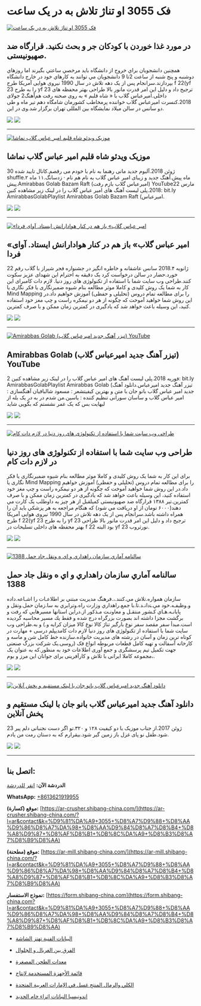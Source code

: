 # فک 3055 او تناژ تلاش به در یک ساعت

<a href="https://swt.shibang-china.com/?l=ar&img&k=%D9%81%DA%A9+3055+%D8%A7%D9%88+%D8%AA%D9%86%D8%A7%DA%98+%D8%AA%D9%84%D8%A7%D8%B4+%D8%A8%D9%87+%D8%AF%D8%B1+%DB%8C%DA%A9+%D8%B3%D8%A7%D8%B9%D8%AA" target="_blank">![فک 3055 او تناژ تلاش به در یک ساعت](http://static.shibang-china.com/all-800x300/1331.jpg)</a>

## در مورد غذا خوردن با کودکان جر و بحث نکنید. قرارگاه ضد صهیونیستی.
همچنين دانشجويان براي خروج از دانشگاه بايد مرخصي ساعتي بگيرند اما روزهاي دوشنبه و پنج شنبه از ساعت 2تا 9 دانشجويان مي توانند به کارهاي خود در خارج دانشگاه بپردازند.سرانجام پس از یک دهه تلاش در سال 1990 نیروی هوایی آمریکا طرح f 22(yf 23 را به طرح yf 23 ترجیح داد و دلیل این امر قدرت مانور بالا طراحی بهتر محفظه های داخلی.امیرعباس گلاب با « شاه قلبم » به روی صحنه رفت هم‌‍‌آهنگ2 جولای 2018.کنسرت امیرعباس گلاب خواننده پرمخاطب کشورمان شامگاه دهم تیر ماه و طی دو سانس در سالن میلاد نمایشگاه بین المللی تهران برگزار شد.وی در این.


<a href="https://whatsapp.shibangsoft.com/WhatsApp.php" target="_blank" title="WhatsApp">![](http://static.shibang-china.com/icon/whatsapp.png)</a> <a href="https://swt.shibang-china.com/?l=ar&icon&k=%D9%81%DA%A9+3055+%D8%A7%D9%88+%D8%AA%D9%86%D8%A7%DA%98+%D8%AA%D9%84%D8%A7%D8%B4+%D8%A8%D9%87+%D8%AF%D8%B1+%DB%8C%DA%A9+%D8%B3%D8%A7%D8%B9%D8%AA" target="_blank">![](http://static.shibang-china.com/icon/chat-ar.png)</a>

---

<a href="https://swt.shibang-china.com/?l=ar&img&k=%D9%81%DA%A9+3055+%D8%A7%D9%88+%D8%AA%D9%86%D8%A7%DA%98+%D8%AA%D9%84%D8%A7%D8%B4+%D8%A8%D9%87+%D8%AF%D8%B1+%DB%8C%DA%A9+%D8%B3%D8%A7%D8%B9%D8%AA" target="_blank">![موزیک ویدئو شاه قلبم امیر عباس گلاب نماشا](http://static.shibang-china.com/all-800x300/1250.jpg)</a>

## موزیک ویدئو شاه قلبم امیر عباس گلاب نماشا
30 ژوئن 2018.آلبوم جدید مانی رهنما به نام با خودم می رقصم.کانال تایید شده shuffle.۲ ماه پیش.آهنگ جدید و زیبای امیر عباس گلاب به نام هم نام &middot; زدسانگ.۱۱ ماه پیش.Amirabbas Golab Bazam Raft (امیرعباس گلاب بازم رفت) YouTube22 مارس 2018.پلی لیست آهنگ های امیر عباس گلاب را در لینک زیر مشاهده کنین: bit.ly AmirabbasGolabPlaylist Amirabbas Golab Bazam Raft (امیرعباس.


<a href="https://whatsapp.shibangsoft.com/WhatsApp.php" target="_blank" title="WhatsApp">![](http://static.shibang-china.com/icon/whatsapp.png)</a> <a href="https://swt.shibang-china.com/?l=ar&icon&k=%D9%81%DA%A9+3055+%D8%A7%D9%88+%D8%AA%D9%86%D8%A7%DA%98+%D8%AA%D9%84%D8%A7%D8%B4+%D8%A8%D9%87+%D8%AF%D8%B1+%DB%8C%DA%A9+%D8%B3%D8%A7%D8%B9%D8%AA" target="_blank">![](http://static.shibang-china.com/icon/chat-ar.png)</a>

---

<a href="https://swt.shibang-china.com/?l=ar&img&k=%D9%81%DA%A9+3055+%D8%A7%D9%88+%D8%AA%D9%86%D8%A7%DA%98+%D8%AA%D9%84%D8%A7%D8%B4+%D8%A8%D9%87+%D8%AF%D8%B1+%DB%8C%DA%A9+%D8%B3%D8%A7%D8%B9%D8%AA" target="_blank">![«امیر عباس گلاب» باز هم در کنار هوادارانش ایستاد. آوای فردا](http://static.shibang-china.com/all-800x300/257.jpg)</a>

## «امیر عباس گلاب» باز هم در کنار هوادارانش ایستاد. آوای فردا
22 ژانويه 2018.۴ سانس عاشقانه و خاطره انگیز در جشنواره فجر شیراز با گلاب رقم خورد.حضار در سالن درخواست کرد یک دقیقه به احترام این شهدای عزیز سکوت کنند‌.طراحی وب سایت شما با استفاده از تکنولوژی های روز دنیا. لازم دات کامبرای این کار به شما یک روش کلیدی و کاملا موثر مطالعه بنام شیوه ضمیرنگاری یا فکر نگاری یا Mind Mapping را برای مطالعه تمام دروس (تحلیلی و حفظی) آموزش خواهیم داد.در این روش شما خواهید آموخت که چگونه از هر دو نیمکره راست و چپ مغز خود استفاده کنید، این وسیله باعث خواهد شد که یادگیری در کمترین زمان ممکن و با صرف کمترین.


<a href="https://whatsapp.shibangsoft.com/WhatsApp.php" target="_blank" title="WhatsApp">![](http://static.shibang-china.com/icon/whatsapp.png)</a> <a href="https://swt.shibang-china.com/?l=ar&icon&k=%D9%81%DA%A9+3055+%D8%A7%D9%88+%D8%AA%D9%86%D8%A7%DA%98+%D8%AA%D9%84%D8%A7%D8%B4+%D8%A8%D9%87+%D8%AF%D8%B1+%DB%8C%DA%A9+%D8%B3%D8%A7%D8%B9%D8%AA" target="_blank">![](http://static.shibang-china.com/icon/chat-ar.png)</a>

---

<a href="https://swt.shibang-china.com/?l=ar&img&k=%D9%81%DA%A9+3055+%D8%A7%D9%88+%D8%AA%D9%86%D8%A7%DA%98+%D8%AA%D9%84%D8%A7%D8%B4+%D8%A8%D9%87+%D8%AF%D8%B1+%DB%8C%DA%A9+%D8%B3%D8%A7%D8%B9%D8%AA" target="_blank">![Amirabbas Golab (تیزر آهنگ جدید امیرعباس گلاب) YouTube](http://static.shibang-china.com/all-800x300/678.jpg)</a>

## Amirabbas Golab (تیزر آهنگ جدید امیرعباس گلاب) YouTube
2 فوریه 2018.پلی لیست آهنگ های امیر عباس گلاب را در لینک زیر مشاهده کنین: bit.ly AmirabbasGolabPlaylist Amirabbas Golab (تیزر آهنگ جدید امیرعباس.دانلود آهنگ جدید امیر عباس گلاب بانو جان با متن و بهترین کیفیتشعر : مسعود شالبافیان آهنگسازی : امیر عباس گلاب و ساسان سورانی تنظیم کننده : یاسین.من شدم در به در یک بله از لبهایت بس که یک عمر نشستم که بگویی شاید


<a href="https://whatsapp.shibangsoft.com/WhatsApp.php" target="_blank" title="WhatsApp">![](http://static.shibang-china.com/icon/whatsapp.png)</a> <a href="https://swt.shibang-china.com/?l=ar&icon&k=%D9%81%DA%A9+3055+%D8%A7%D9%88+%D8%AA%D9%86%D8%A7%DA%98+%D8%AA%D9%84%D8%A7%D8%B4+%D8%A8%D9%87+%D8%AF%D8%B1+%DB%8C%DA%A9+%D8%B3%D8%A7%D8%B9%D8%AA" target="_blank">![](http://static.shibang-china.com/icon/chat-ar.png)</a>

---

<a href="https://swt.shibang-china.com/?l=ar&img&k=%D9%81%DA%A9+3055+%D8%A7%D9%88+%D8%AA%D9%86%D8%A7%DA%98+%D8%AA%D9%84%D8%A7%D8%B4+%D8%A8%D9%87+%D8%AF%D8%B1+%DB%8C%DA%A9+%D8%B3%D8%A7%D8%B9%D8%AA" target="_blank">![طراحی وب سایت شما با استفاده از تکنولوژی های روز دنیا در لازم دات کام](http://static.shibang-china.com/all-800x300/1008.jpg)</a>

## طراحی وب سایت شما با استفاده از تکنولوژی های روز دنیا در لازم دات کام
برای این کار به شما یک روش کلیدی و کاملا موثر مطالعه بنام شیوه ضمیرنگاری یا فکر نگاری یا Mind Mapping را برای مطالعه تمام دروس (تحلیلی و حفظی) آموزش خواهیم داد.در این روش شما خواهید آموخت که چگونه از هر دو نیمکره راست و چپ مغز خود استفاده کنید، این وسیله باعث خواهد شد که یادگیری در کمترین زمان ممکن و با صرف کمترین.تیر ۱۳۸۸ قرارگاه ضد صهیونیستی کمیلقبل از هر چيز به داوطلب يک کارت مي دهند(۶۰۰۰ تومان از او دريافت مي شود) که هنگام مراجعه به هر پزشکي بايد آن را همراه داشته باشد.سرانجام پس از یک دهه تلاش در سال 1990 نیروی هوایی آمریکا طرح f 22(yf 23 را به طرح yf 23 ترجیح داد و دلیل این امر قدرت مانور بالا طراحی بهتر محفظه های داخلی تسلیحات در f 22 بود البته yf 23 نورثروب.


<a href="https://whatsapp.shibangsoft.com/WhatsApp.php" target="_blank" title="WhatsApp">![](http://static.shibang-china.com/icon/whatsapp.png)</a> <a href="https://swt.shibang-china.com/?l=ar&icon&k=%D9%81%DA%A9+3055+%D8%A7%D9%88+%D8%AA%D9%86%D8%A7%DA%98+%D8%AA%D9%84%D8%A7%D8%B4+%D8%A8%D9%87+%D8%AF%D8%B1+%DB%8C%DA%A9+%D8%B3%D8%A7%D8%B9%D8%AA" target="_blank">![](http://static.shibang-china.com/icon/chat-ar.png)</a>

---

<a href="https://swt.shibang-china.com/?l=ar&img&k=%D9%81%DA%A9+3055+%D8%A7%D9%88+%D8%AA%D9%86%D8%A7%DA%98+%D8%AA%D9%84%D8%A7%D8%B4+%D8%A8%D9%87+%D8%AF%D8%B1+%DB%8C%DA%A9+%D8%B3%D8%A7%D8%B9%D8%AA" target="_blank">![ﺳﺎﻟﻨﺎﻣﻪ آﻣﺎري ﺳﺎزﻣﺎن راﻫﺪاري و اي ه وﻧﻘﻞ ﺟﺎد ﺣﻤﻞ 1388](http://static.shibang-china.com/all-800x300/1019.jpg)</a>

## ﺳﺎﻟﻨﺎﻣﻪ آﻣﺎري ﺳﺎزﻣﺎن راﻫﺪاري و اي ه وﻧﻘﻞ ﺟﺎد ﺣﻤﻞ 1388
ﺳﺎزﻣﺎن ﻫﻤﻮاره.ﺗﻼش ﻣﻲ.ﻛﻨﻨﺪ.،.ﻓﺮﻫﻨﮓ ﻣﺪﻳﺮﻳﺖ ﻣﺒﺘﻨﻲ ﺑﺮ اﻃﻼﻋـﺎت را اﺷـﺎﻋﻪ.داده و.وﻇﻴﻔـﻪ.ﺧﻮد ﻣﻲ.ﻨداﻧ.ﺪ.ﺗﺎ.ﺑﺎ ﺟﻤﻊ.راﻫﺪاري وزارت راه.وﺗﺮاﺑﺮي ﺑﻪ ﺳﺎ.زﻣﺎن ﺣﻤﻞ.وﻧﻘﻞ و ﭘﺎﻳﺎﻧـﻪ.ﻫـﺎي ﻛـﺸﻮر ﻣﻨﺘﻘـﻞ و ﻣﻌﺎوﻧـﺖ ﻣـﺬﻛﻮر از.دراﻳﻦ اﺳﺘﺎﻧﻬﺎ ﻣﺴﻴﺮﻫﺎﻳﻲ ﻛﻪ رﻓﺖ و ﺑﺮﮔﺸﺖ ﻣﺠﺰا داﺷﺘﻪ اﻧﺪ ﺑﺼﻮرت ﺑﺰرﮔﺮاه درج ﺷﺪه و ﻓﻘﻂ ﻳﻚ ﻣﺴﻴﺮ ﻣﺤﺎﺳﺒﻪ ﮔﺮدﻳﺪه اﺳﺖ.ﻣﺒﺪأ ﺳﻔﺮ ﻣﻘﺼﺪ ﺳﻔﺮ ﻧﻮع ﺑﺎرﮔﻴﺮ ﺗﻨﺎژ ﻛﺎﻻ ﻧﻮع ﻛﺎﻻ ﻣﻴﺰان ﻛﺮاﻳﻪ و.) و ﺑﻪ.طراحی وب سایت شما با استفاده از تکنولوژی های روز دنیا لازم دات کامدیپلم درسی + مهارت در کوتاه ترین زمان و آسان در رشته های مدیریت خانواده.سازنده خط کامل شن و ماسه و کارخانه آسفالت و تهیه کامل قطعات مربوطه انواع فک (روسی.یک شرکت بزرگ صنعتی جهت تکمیل تیم پرسشگری و جمع آوری اطلاعات خود به منظور.که به عنوان یک مجموعه کاملا ایرانی با تلاش و کارآفرینی برای جوانان این مرز و بوم،.


<a href="https://whatsapp.shibangsoft.com/WhatsApp.php" target="_blank" title="WhatsApp">![](http://static.shibang-china.com/icon/whatsapp.png)</a> <a href="https://swt.shibang-china.com/?l=ar&icon&k=%D9%81%DA%A9+3055+%D8%A7%D9%88+%D8%AA%D9%86%D8%A7%DA%98+%D8%AA%D9%84%D8%A7%D8%B4+%D8%A8%D9%87+%D8%AF%D8%B1+%DB%8C%DA%A9+%D8%B3%D8%A7%D8%B9%D8%AA" target="_blank">![](http://static.shibang-china.com/icon/chat-ar.png)</a>

---

<a href="https://swt.shibang-china.com/?l=ar&img&k=%D9%81%DA%A9+3055+%D8%A7%D9%88+%D8%AA%D9%86%D8%A7%DA%98+%D8%AA%D9%84%D8%A7%D8%B4+%D8%A8%D9%87+%D8%AF%D8%B1+%DB%8C%DA%A9+%D8%B3%D8%A7%D8%B9%D8%AA" target="_blank">![دانلود آهنگ جدید امیرعباس گلاب بانو جان با لینک مستقیم و پخش آنلاین](http://static.shibang-china.com/all-800x300/938.jpg)</a>

## دانلود آهنگ جدید امیرعباس گلاب بانو جان با لینک مستقیم و پخش آنلاین
23 ژوئن 2017.از جناب موزیک با دو کیفیت ۱۲۸ و ۳۲۰.تو اگر دست نجنبانی دلم پیر شود.طفل نو پای غزل باز زمین گیر شود.بیقرارم که به دستان رمت من یادم.

<a href="https://whatsapp.shibangsoft.com/WhatsApp.php" target="_blank" title="WhatsApp">![](http://static.shibang-china.com/icon/whatsapp.png)</a> <a href="https://swt.shibang-china.com/?l=ar&icon&k=%D9%81%DA%A9+3055+%D8%A7%D9%88+%D8%AA%D9%86%D8%A7%DA%98+%D8%AA%D9%84%D8%A7%D8%B4+%D8%A8%D9%87+%D8%AF%D8%B1+%DB%8C%DA%A9+%D8%B3%D8%A7%D8%B9%D8%AA" target="_blank">![](http://static.shibang-china.com/icon/chat-ar.png)</a>

---
## اتصل بنا:

**الدردشة الآن:** [انقر للدردشة](https://swt.shibang-china.com?l=ar&contact&k=%D9%81%DA%A9+3055+%D8%A7%D9%88+%D8%AA%D9%86%D8%A7%DA%98+%D8%AA%D9%84%D8%A7%D8%B4+%D8%A8%D9%87+%D8%AF%D8%B1+%DB%8C%DA%A9+%D8%B3%D8%A7%D8%B9%D8%AA)

**WhatsApp:**  [+8613621919955](https://whatsapp.shibangsoft.com/WhatsApp.php)

**موقع (كسارة):** [https://ar-crusher.shibang-china.com/](https://ar-crusher.shibang-china.com/?l=ar&contact&k=%D9%81%DA%A9+3055+%D8%A7%D9%88+%D8%AA%D9%86%D8%A7%DA%98+%D8%AA%D9%84%D8%A7%D8%B4+%D8%A8%D9%87+%D8%AF%D8%B1+%DB%8C%DA%A9+%D8%B3%D8%A7%D8%B9%D8%AA)

**موقع (مطحنة):** [https://ar-mill.shibang-china.com/](https://ar-mill.shibang-china.com/?l=ar&contact&k=%D9%81%DA%A9+3055+%D8%A7%D9%88+%D8%AA%D9%86%D8%A7%DA%98+%D8%AA%D9%84%D8%A7%D8%B4+%D8%A8%D9%87+%D8%AF%D8%B1+%DB%8C%DA%A9+%D8%B3%D8%A7%D8%B9%D8%AA)

**نموذج الاستفسار:** [https://form.shibang-china.com](https://form.shibang-china.com?l=ar&contact&k=%D9%81%DA%A9+3055+%D8%A7%D9%88+%D8%AA%D9%86%D8%A7%DA%98+%D8%AA%D9%84%D8%A7%D8%B4+%D8%A8%D9%87+%D8%AF%D8%B1+%DB%8C%DA%A9+%D8%B3%D8%A7%D8%B9%D8%AA)

* [البيانات الفنية تهتز الشاشة](../25/%D8%A7%D9%84%D8%A8%D9%8A%D8%A7%D9%86%D8%A7%D8%AA%20%D8%A7%D9%84%D9%81%D9%86%D9%8A%D8%A9%20%D8%AA%D9%87%D8%AA%D8%B2%20%D8%A7%D9%84%D8%B4%D8%A7%D8%B4%D8%A9.md)

* [الفرق بين الغربال و الجلوال](../22/%D8%A7%D9%84%D9%81%D8%B1%D9%82%20%D8%A8%D9%8A%D9%86%20%D8%A7%D9%84%D8%BA%D8%B1%D8%A8%D8%A7%D9%84%20%D9%88%20%D8%A7%D9%84%D8%AC%D9%84%D9%88%D8%A7%D9%84.md)

* [معدات الطحن المصغرة](../22/%D9%85%D8%B9%D8%AF%D8%A7%D8%AA%20%D8%A7%D9%84%D8%B7%D8%AD%D9%86%20%D8%A7%D9%84%D9%85%D8%B5%D8%BA%D8%B1%D8%A9.md)

* [قائمة الأجهزة المستخدمة لإنتاج](../23/%D9%82%D8%A7%D8%A6%D9%85%D8%A9%20%D8%A7%D9%84%D8%A3%D8%AC%D9%87%D8%B2%D8%A9%20%D8%A7%D9%84%D9%85%D8%B3%D8%AA%D8%AE%D8%AF%D9%85%D8%A9%20%D9%84%D8%A5%D9%86%D8%AA%D8%A7%D8%AC.md)

* [الكلي والرمال المنتج غسل في الإمارات العربية المتحدة](../21/%D8%A7%D9%84%D9%83%D9%84%D9%8A%20%D9%88%D8%A7%D9%84%D8%B1%D9%85%D8%A7%D9%84%20%D8%A7%D9%84%D9%85%D9%86%D8%AA%D8%AC%20%D8%BA%D8%B3%D9%84%20%D9%81%D9%8A%20%D8%A7%D9%84%D8%A5%D9%85%D8%A7%D8%B1%D8%A7%D8%AA%20%D8%A7%D9%84%D8%B9%D8%B1%D8%A8%D9%8A%D8%A9%20%D8%A7%D9%84%D9%85%D8%AA%D8%AD%D8%AF%D8%A9.md)

* [اندونيسيا النباتات إثراء خام الحديد](../25/%D8%A7%D9%86%D8%AF%D9%88%D9%86%D9%8A%D8%B3%D9%8A%D8%A7%20%D8%A7%D9%84%D9%86%D8%A8%D8%A7%D8%AA%D8%A7%D8%AA%20%D8%A5%D8%AB%D8%B1%D8%A7%D8%A1%20%D8%AE%D8%A7%D9%85%20%D8%A7%D9%84%D8%AD%D8%AF%D9%8A%D8%AF.md)